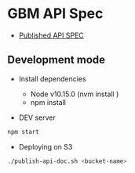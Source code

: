 # GBM API Spec


* [Published API SPEC](http://pad.projects.s3.amazonaws.com/proposal-gbm-api/index.html)
## Development mode
  * Install dependencies
      * Node v10.15.0 (nvm install  )
      * npm install
        
   
  * DEV server
    
```bash
npm start
```
* Deploying on S3

```bash
./publish-api-doc.sh <bucket-name>
```


